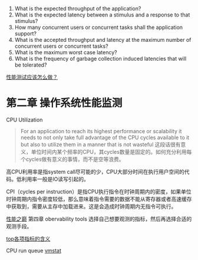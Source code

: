 1. What is the expected throughput of the application?
2. What is the expected latency between a stimulus and a response to that
stimulus?
3. How many concurrent users or concurrent tasks shall the application support?
4. What is the accepted throughput and latency at the maximum number of concurrent
users or concurrent tasks?
5. What is the maximum worst case latency?
6. What is the frequency of garbage collection induced latencies that will be
tolerated?

[性能测试应该怎么做？](https://coolshell.cn/articles/17381.html)

# 第二章 操作系统性能监测
CPU Utilization

> For an application to reach its highest performance or scalability it needs to not only
take full advantage of the CPU cycles available to it but also to utilize them in a
manner that is not wasteful
这段话很有意义，单位时间内某个频率的CPU，其cycles数量是固定的。如何充分利用每个cycles做有意义的事情，而不是空等浪费。

高CPU利用率是指system call尽可能的少，CPU大部分时间在执行用户空间的代码。低利用率一般是IO读写引起的。

CPI（cycles per instruction）是指CPU执行指令在时钟周期内的密度，如果单位时钟周期内指令密度较低，那么意味着指令需要的数据不能从寄存器或者高速缓存中获取到，需要从主存中加载进来。这是会造成时钟周期内无指令可执行。

[性能之巅](https://book.douban.com/subject/26586598/)
第四章 obervability tools
选择自己想要观测的指标，然后再选择合适的观测手段。

[top各项指标的含义](https://www.booleanworld.com/guide-linux-top-command/)

CPU run queue
[vmstat](https://linode.com/docs/uptime/monitoring/use-vmstat-to-monitor-system-performance/)